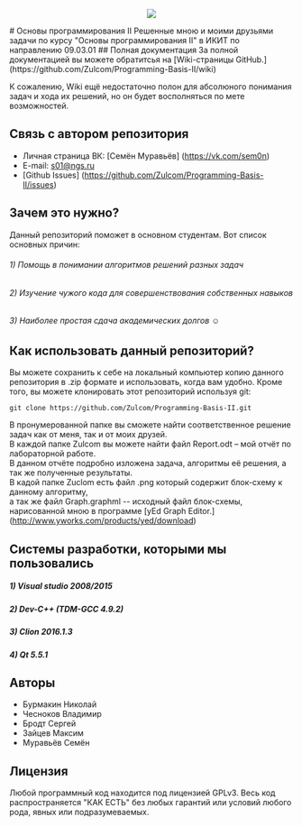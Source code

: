 <p align="center"><img src="https://pp.vk.me/c636319/v636319291/fda8/I5tN7O_iiPg.jpg"></p>
# Основы программирования II
Решенные мною и моими друзьями задачи по курсу "Основы программирования II" в ИКИТ по направлению 09.03.01
## Полная документация
За полной документацией вы можете обратитсья на [Wiki-страницы GitHub.](https://github.com/Zulcom/Programming-Basis-II/wiki)

К сожалению, Wiki ещё недостаточно полон для абсолюного понимания задач и хода их решений, но он будет восполняться по мете возможностей.
## Связь с автором репозитория
-  Личная страница ВК: [Семён Муравьёв] (https://vk.com/sem0n)
-  E-mail: s01@ngs.ru
-  [Github Issues] (https://github.com/Zulcom/Programming-Basis-II/issues)

## Зачем это нужно?
Данный репозиторий поможет в основном студентам. Вот список основных причин:</br>
###### 1) Помощь в понимании алгоритмов решений разных задач</br>
###### 2) Изучение чужого кода для совершенствования собственных навыков</br>
###### 3) Наиболее простая сдача академических долгов ☺</br>
## Как использовать данный репозиторий?
Вы можете сохранить к себе на локальный компьютер копию данного репозитория в .zip формате и использовать, 
когда вам удобно. Кроме того, вы можете клонировать этот репозиторий используя git:
```
git clone https://github.com/Zulcom/Programming-Basis-II.git
```
В пронумерованной папке вы сможете найти соответственное решение задач как от меня, так и от моих друзей.</br>
В каждой папке Zulcom вы можете найти файл Report.odt – мой отчёт по лабораторной работе.</br>
В данном отчёте подробно изложена задача, алгоритмы её решения, а так же полученные результаты.</br>
В кадой папке Zuclom есть файл .png который содержит блок-схему к данному алгоритму,</br>
а так же файл Graph.graphml -- исходный файл блок-схемы, нарисованной мною в программе [yEd Graph Editor.] (http://www.yworks.com/products/yed/download)
## Системы разработки, которыми мы пользовались
##### 1) Visual studio 2008/2015
##### 2) Dev-C++ (TDM-GCC 4.9.2)
##### 3) Clion 2016.1.3
##### 4) Qt 5.5.1
## Авторы
- Бурмакин Николай
- Чесноков Владимир
- Бродт Сергей
- Зайцев Максим
- Муравьёв Семён

## Лицензия
Любой программный код находится под лицензией GPLv3.
Весь код распространяется "КАК ЕСТЬ" без любых гарантий или условий любого рода, явных или подразумеваемых.
